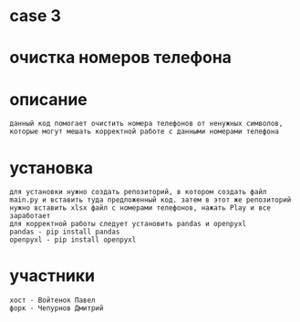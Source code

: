 # case 3

# очистка номеров телефона

# описание
    данный код помогает очистить номера телефонов от ненужных символов, которые могут мешать корректной работе с данными номерами телефона

# установка 
    для установки нужно создать репозиторий, в котором создать файл main.py и вставить туда предложенный код. затем в этот же репозиторий нужно вставить xlsx файл с номерами телефонов, нажать Play и все заработает
    для корректной работы следует установить pandas и openpyxl
    pandas - pip install pandas
    openpyxl - pip install openpyxl

# участники 
    хост - Войтенок Павел 
    форк - Чепурнов Дмитрий

